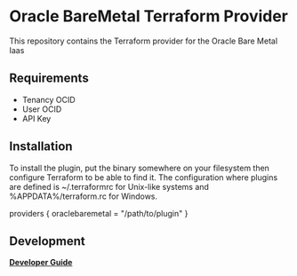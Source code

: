 # Oracle BareMetal Terraform Provider

This repository contains the Terraform provider for the Oracle Bare Metal Iaas

## Requirements
* Tenancy OCID
* User OCID
* API Key

## Installation
To install the plugin, put the binary somewhere on your filesystem then configure Terraform to be able to find it.
The configuration where plugins are defined is ~/.terraformrc for Unix-like systems and %APPDATA%/terraform.rc for Windows.

providers {
    oraclebaremetal = "/path/to/plugin"
}

## Development
[**Developer Guide**](docs/development.md)
